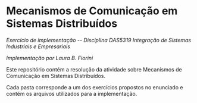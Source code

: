 # Mecanismos de Comunicação em Sistemas Distribuídos
*Exercício de implementação -- Disciplina DAS5319 Integração de Sistemas Industriais e Empresariais*

*Implementação por Laura B. Fiorini*

Este repositório contém a resolução da atividade sobre Mecanismos de Comunicação em Sistemas Distribuídos. 

Cada pasta corresponde a um dos exercícios propostos no enunciado e contém os arquivos utilizados para a implementação.